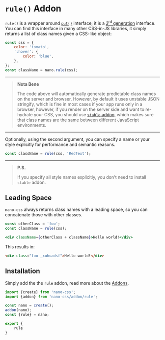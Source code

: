 # `rule()` Addon

`rule()` is a wrapper around [`put()`](./put.md) interface; it is a [3<sup>rd</sup> generation](https://github.com/streamich/freestyler/blob/master/docs/en/generations.md#3rd-generation)
interface. You can find this interface in many other CSS-in-JS libraries, it simply
returns a list of class names given a CSS-like object:

```js
const css = {
    color: 'tomato',
    ':hover': {
        color: 'blue',
    },
};
const className = nano.rule(css);
```

---

> __Nota Bene__
>
> The code above will automatically generate predictable class names on the server and browser.
> However, by default it uses unstable JSON stringify, which is fine in most cases if your
> app runs only in a browser, however, if you render on the server side and want to re-hydrate
> your CSS, you should use [`stable` addon](./stable.md), which makes sure that class names
> are the same between different JavaScript environments.

---

Optionally, using the second argument, you can specify a name or your style explicitly for performance
and semantic reasons.

```js
const className = rule(css, 'RedText');
```

---

> __P.S.__
>
> If you specify all style names explicitly, you don't need to install `stable` addon.


## Leading Space

`nano-css` always returns class names with a leading space, so you can concatenate those with other classes.

```jsx
const otherClass = 'foo';
const className = rule(css);

<div className={otherClass + className}>Hello world!</div>
```

This results in:

```html
<div class="foo _xuhuadsf">Hello world!</div>
```


## Installation

Simply add the the `rule` addon, read more about the [Addons](./Addons.md).

```js
import {create} from 'nano-css';
import {addon} from 'nano-css/addon/rule';

const nano = create();
addon(nano);
const {rule} = nano;

export {
    rule
}
```
